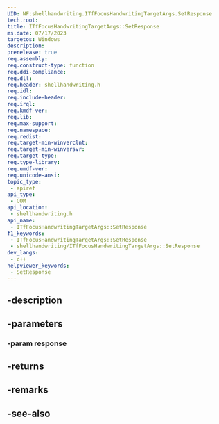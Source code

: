 ```yaml
---
UID: NF:shellhandwriting.ITfFocusHandwritingTargetArgs.SetResponse
tech.root: 
title: ITfFocusHandwritingTargetArgs::SetResponse
ms.date: 07/17/2023
targetos: Windows
description: 
prerelease: true
req.assembly: 
req.construct-type: function
req.ddi-compliance: 
req.dll: 
req.header: shellhandwriting.h
req.idl: 
req.include-header: 
req.irql: 
req.kmdf-ver: 
req.lib: 
req.max-support: 
req.namespace: 
req.redist: 
req.target-min-winverclnt: 
req.target-min-winversvr: 
req.target-type: 
req.type-library: 
req.umdf-ver: 
req.unicode-ansi: 
topic_type:
 - apiref
api_type:
 - COM
api_location:
 - shellhandwriting.h
api_name:
 - ITfFocusHandwritingTargetArgs::SetResponse
f1_keywords:
 - ITfFocusHandwritingTargetArgs::SetResponse
 - shellhandwriting/ITfFocusHandwritingTargetArgs::SetResponse
dev_langs:
 - c++
helpviewer_keywords:
 - SetResponse
---
```


## -description

## -parameters

### -param response

## -returns

## -remarks

## -see-also

